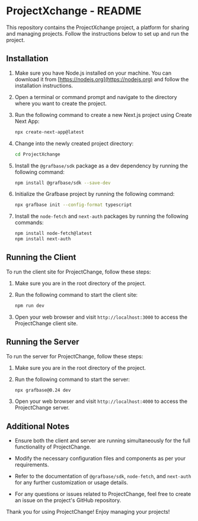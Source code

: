 # ProjectXchange - README

This repository contains the ProjectXchange project, a platform for sharing and managing projects. Follow the instructions below to set up and run the project.

## Installation

1. Make sure you have Node.js installed on your machine. You can download it from [https://nodejs.org](https://nodejs.org) and follow the installation instructions.

2. Open a terminal or command prompt and navigate to the directory where you want to create the project.

3. Run the following command to create a new Next.js project using Create Next App:

   ```bash
   npx create-next-app@latest
   ```

4. Change into the newly created project directory:

   ```bash
   cd ProjectXchange
   ```

5. Install the `@grafbase/sdk` package as a dev dependency by running the following command:

   ```bash
   npm install @grafbase/sdk --save-dev
   ```

6. Initialize the Grafbase project by running the following command:

   ```bash
   npx grafbase init --config-format typescript
   ```

7. Install the `node-fetch` and `next-auth` packages by running the following commands:

   ```bash
   npm install node-fetch@latest
   npm install next-auth
   ```

## Running the Client

To run the client site for ProjectChange, follow these steps:

1. Make sure you are in the root directory of the project.

2. Run the following command to start the client site:

   ```bash
   npm run dev
   ```

3. Open your web browser and visit `http://localhost:3000` to access the ProjectChange client site.

## Running the Server

To run the server for ProjectChange, follow these steps:

1. Make sure you are in the root directory of the project.

2. Run the following command to start the server:

   ```bash
   npx grafbase@0.24 dev
   ```

3. Open your web browser and visit `http://localhost:4000` to access the ProjectChange server.

## Additional Notes

- Ensure both the client and server are running simultaneously for the full functionality of ProjectChange.

- Modify the necessary configuration files and components as per your requirements.

- Refer to the documentation of `@grafbase/sdk`, `node-fetch`, and `next-auth` for any further customization or usage details.

- For any questions or issues related to ProjectChange, feel free to create an issue on the project's GitHub repository.

Thank you for using ProjectChange! Enjoy managing your projects!